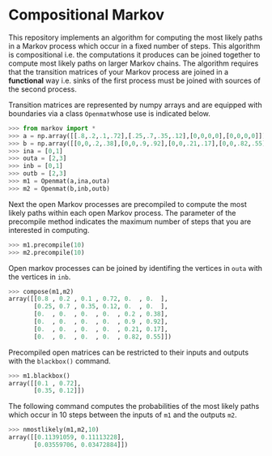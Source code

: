 # Compositional Markov

This repository implements an algorithm for computing the most likely paths in a Markov process which occur in a fixed number of steps. This algorithm is compositional i.e. the computations it produces can be joined together to compute most likely paths on larger Markov chains. The algorithm requires that the transition matrices of your Markov process are joined in a **functional** way i.e. sinks of the first process must be joined with sources of the second process.

Transition matrices are represented by numpy arrays and are equipped with boundaries via a class `Openmat`whose use is indicated below.

```python
>>> from markov import *
>>> a = np.array([[.8,.2,.1,.72],[.25,.7,.35,.12],[0,0,0,0],[0,0,0,0]])
>>> b = np.array([[0,0,.2,.38],[0,0,.9,.92],[0,0,.21,.17],[0,0,.82,.55]])
>>> ina = [0,1]
>>> outa = [2,3]
>>> inb = [0,1]
>>> outb = [2,3]
>>> m1 = Openmat(a,ina,outa)
>>> m2 = Openmat(b,inb,outb)
```
Next the open Markov processes are precompiled to compute the most likely paths within each open Markov process. The parameter of the precompile method indicates the maximum number of steps that you are interested in computing.

```python
>>> m1.precompile(10)
>>> m2.precompile(10)
```
Open markov processes can be joined by identifing the vertices in `outa` with the vertices in `inb`.

```python
>>> compose(m1,m2)
array([[0.8 , 0.2 , 0.1 , 0.72, 0.  , 0.  ],
       [0.25, 0.7 , 0.35, 0.12, 0.  , 0.  ],
       [0.  , 0.  , 0.  , 0.  , 0.2 , 0.38],
       [0.  , 0.  , 0.  , 0.  , 0.9 , 0.92],
       [0.  , 0.  , 0.  , 0.  , 0.21, 0.17],
       [0.  , 0.  , 0.  , 0.  , 0.82, 0.55]])
```

Precompiled open matrices can be restricted to their inputs and outputs with the `blackbox()` command.

```python
>>> m1.blackbox()
array([[0.1 , 0.72],
       [0.35, 0.12]])
```
The following command computes the probabilities of the most likely paths which occur in 10 steps between the inputs of `m1` and the outputs `m2`.

```python
>>> nmostlikely(m1,m2,10)
array([[0.11391059, 0.11113228],
       [0.03559706, 0.03472884]])

```

